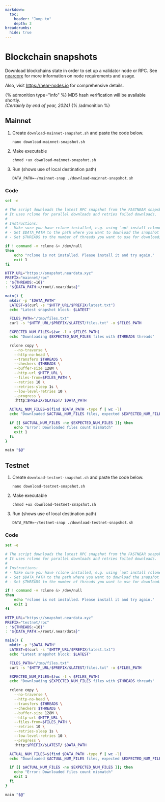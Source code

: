 ```yaml
---
markdown:
  toc:
    header: "Jump to"
    depth: 3
breadcrumbs:
  hide: true
---
```


# Blockchain snapshots

Download blockchains state in order to set up a validator node or RPC. See <a href="https://github.com/near/nearcore?tab=readme-ov-file#about-near" target="_blank">nearcore</a> for more information on node requirements and usage.

Also, visit <a href="https://near-nodes.io" target="_blank">https://near-nodes.io</a> for comprehensive details.

{% admonition type="info" %}
  MD5 hash verification will be available shortly.<br/>
  _(Certainly by end of year, 2024)_
{% /admonition %}

## Mainnet

1. Create `download-mainnet-snapshot.sh` and paste the code below.

    ```
    nano download-mainnet-snapshot.sh
    ```
2. Make executable

   ```
   chmod +ux download-mainnet-snapshot.sh
   ```

3. Run (shows use of local destination path)

   ```
   DATA_PATH=~/mainnet-snap ./download-mainnet-snapshot.sh
   ```

### Code

```sh
set -e

# The script downloads the latest RPC snapshot from the FASTNEAR snapshot server.
# It uses rclone for parallel downloads and retries failed downloads.
#
# Instructions:
# - Make sure you have rclone installed, e.g. using `apt install rclone`
# - Set $DATA_PATH to the path where you want to download the snapshot (default: /root/.near/data)
# - Set $THREADS to the number of threads you want to use for downloading (default: 16).

if ! command -v rclone &> /dev/null
then
    echo "rclone is not installed. Please install it and try again."
    exit 1
fi

HTTP_URL="https://snapshot.neardata.xyz"
PREFIX="mainnet/rpc"
: "${THREADS:=16}"
: "${DATA_PATH:=/root/.near/data}"

main() {
  mkdir -p "$DATA_PATH"
  LATEST=$(curl -s "$HTTP_URL/$PREFIX/latest.txt")
  echo "Latest snapshot block: $LATEST"

  FILES_PATH="/tmp/files.txt"
  curl -s "$HTTP_URL/$PREFIX/$LATEST/files.txt" -o $FILES_PATH

  EXPECTED_NUM_FILES=$(wc -l < $FILES_PATH)
  echo "Downloading $EXPECTED_NUM_FILES files with $THREADS threads"

  rclone copy \
    --no-traverse \
    --http-no-head \
    --transfers $THREADS \
    --checkers $THREADS \
    --buffer-size 128M \
    --http-url $HTTP_URL \
    --files-from=$FILES_PATH \
    --retries 10 \
    --retries-sleep 1s \
    --low-level-retries 10 \
    --progress \
    :http:$PREFIX/$LATEST/ $DATA_PATH

  ACTUAL_NUM_FILES=$(find $DATA_PATH -type f | wc -l)
  echo "Downloaded $ACTUAL_NUM_FILES files, expected $EXPECTED_NUM_FILES"

  if [[ $ACTUAL_NUM_FILES -ne $EXPECTED_NUM_FILES ]]; then
    echo "Error: Downloaded files count mismatch"
    exit 1
  fi
}

main "$@"
```

## Testnet

1. Create `download-testnet-snapshot.sh` and paste the code below.

    ```
    nano download-testnet-snapshot.sh
    ```
2. Make executable

   ```
   chmod +ux download-testnet-snapshot.sh
   ```

3. Run (shows use of local destination path)

   ```
   DATA_PATH=~/testnet-snap ./download-testnet-snapshot.sh
   ```

### Code

```sh
set -e

# The script downloads the latest RPC snapshot from the FASTNEAR snapshot server.
# It uses rclone for parallel downloads and retries failed downloads.
#
# Instructions:
# - Make sure you have rclone installed, e.g. using `apt install rclone`
# - Set $DATA_PATH to the path where you want to download the snapshot (default: /root/.near/data)
# - Set $THREADS to the number of threads you want to use for downloading (default: 16).

if ! command -v rclone &> /dev/null
then
    echo "rclone is not installed. Please install it and try again."
    exit 1
fi

HTTP_URL="https://snapshot.neardata.xyz"
PREFIX="testnet/rpc"
: "${THREADS:=16}"
: "${DATA_PATH:=/root/.near/data}"

main() {
  mkdir -p "$DATA_PATH"
  LATEST=$(curl -s "$HTTP_URL/$PREFIX/latest.txt")
  echo "Latest snapshot block: $LATEST"

  FILES_PATH="/tmp/files.txt"
  curl -s "$HTTP_URL/$PREFIX/$LATEST/files.txt" -o $FILES_PATH

  EXPECTED_NUM_FILES=$(wc -l < $FILES_PATH)
  echo "Downloading $EXPECTED_NUM_FILES files with $THREADS threads"

  rclone copy \
    --no-traverse \
    --http-no-head \
    --transfers $THREADS \
    --checkers $THREADS \
    --buffer-size 128M \
    --http-url $HTTP_URL \
    --files-from=$FILES_PATH \
    --retries 10 \
    --retries-sleep 1s \
    --low-level-retries 10 \
    --progress \
    :http:$PREFIX/$LATEST/ $DATA_PATH

  ACTUAL_NUM_FILES=$(find $DATA_PATH -type f | wc -l)
  echo "Downloaded $ACTUAL_NUM_FILES files, expected $EXPECTED_NUM_FILES"

  if [[ $ACTUAL_NUM_FILES -ne $EXPECTED_NUM_FILES ]]; then
    echo "Error: Downloaded files count mismatch"
    exit 1
  fi
}

main "$@"
```

